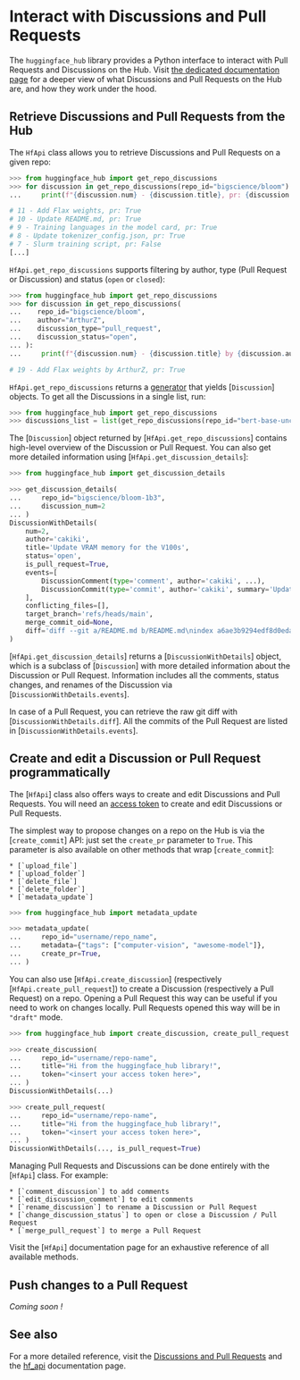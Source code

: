 <!--⚠️ Note that this file is in Markdown but contain specific syntax for our doc-builder (similar to MDX) that may not be
rendered properly in your Markdown viewer.
-->

# Interact with Discussions and Pull Requests

The `huggingface_hub` library provides a Python interface to interact with Pull Requests and Discussions on the Hub.
Visit [the dedicated documentation page](https://huggingface.co/docs/hub/repositories-pull-requests-discussions)
for a deeper view of what Discussions and Pull Requests on the Hub are, and how they work under the hood.

## Retrieve Discussions and Pull Requests from the Hub

The `HfApi` class allows you to retrieve Discussions and Pull Requests on a given repo:

```python
>>> from huggingface_hub import get_repo_discussions
>>> for discussion in get_repo_discussions(repo_id="bigscience/bloom"):
...     print(f"{discussion.num} - {discussion.title}, pr: {discussion.is_pull_request}")

# 11 - Add Flax weights, pr: True
# 10 - Update README.md, pr: True
# 9 - Training languages in the model card, pr: True
# 8 - Update tokenizer_config.json, pr: True
# 7 - Slurm training script, pr: False
[...]
```

`HfApi.get_repo_discussions` supports filtering by author, type (Pull Request or Discussion) and status (`open` or `closed`):

```python
>>> from huggingface_hub import get_repo_discussions
>>> for discussion in get_repo_discussions(
...    repo_id="bigscience/bloom",
...    author="ArthurZ",
...    discussion_type="pull_request",
...    discussion_status="open",
... ):
...     print(f"{discussion.num} - {discussion.title} by {discussion.author}, pr: {discussion.is_pull_request}")

# 19 - Add Flax weights by ArthurZ, pr: True
```

`HfApi.get_repo_discussions` returns a [generator](https://docs.python.org/3.7/howto/functional.html#generators) that yields
[`Discussion`] objects. To get all the Discussions in a single list, run:

```python
>>> from huggingface_hub import get_repo_discussions
>>> discussions_list = list(get_repo_discussions(repo_id="bert-base-uncased"))
```

The [`Discussion`] object returned by [`HfApi.get_repo_discussions`] contains high-level overview of the
Discussion or Pull Request. You can also get more detailed information using [`HfApi.get_discussion_details`]:

```python
>>> from huggingface_hub import get_discussion_details

>>> get_discussion_details(
...     repo_id="bigscience/bloom-1b3",
...     discussion_num=2
... )
DiscussionWithDetails(
    num=2,
    author='cakiki',
    title='Update VRAM memory for the V100s',
    status='open',
    is_pull_request=True,
    events=[
        DiscussionComment(type='comment', author='cakiki', ...),
        DiscussionCommit(type='commit', author='cakiki', summary='Update VRAM memory for the V100s', oid='1256f9d9a33fa8887e1c1bf0e09b4713da96773a', ...),
    ],
    conflicting_files=[],
    target_branch='refs/heads/main',
    merge_commit_oid=None,
    diff='diff --git a/README.md b/README.md\nindex a6ae3b9294edf8d0eda0d67c7780a10241242a7e..3a1814f212bc3f0d3cc8f74bdbd316de4ae7b9e3 100644\n--- a/README.md\n+++ b/README.md\n@@ -132,7 +132,7 [...]',
)
```

[`HfApi.get_discussion_details`] returns a [`DiscussionWithDetails`] object, which is a subclass of [`Discussion`]
with more detailed information about the Discussion or Pull Request. Information includes all the comments, status changes,
and renames of the Discussion via [`DiscussionWithDetails.events`].

In case of a Pull Request, you can retrieve the raw git diff with [`DiscussionWithDetails.diff`]. All the commits of the
Pull Request are listed in [`DiscussionWithDetails.events`].


## Create and edit a Discussion or Pull Request programmatically

The [`HfApi`] class also offers ways to create and edit Discussions and Pull Requests.
You will need an [access token](https://huggingface.co/docs/hub/security-tokens) to create and edit Discussions
or Pull Requests.

The simplest way to propose changes on a repo on the Hub is via the [`create_commit`] API: just
set the `create_pr` parameter to `True`. This parameter is also available on other methods that wrap [`create_commit`]:

    * [`upload_file`]
    * [`upload_folder`]
    * [`delete_file`]
    * [`delete_folder`]
    * [`metadata_update`]

```python
>>> from huggingface_hub import metadata_update

>>> metadata_update(
...     repo_id="username/repo_name",
...     metadata={"tags": ["computer-vision", "awesome-model"]},
...     create_pr=True,
... )
```

You can also use [`HfApi.create_discussion`] (respectively [`HfApi.create_pull_request`]) to create a Discussion (respectively a Pull Request) on a repo.
Opening a Pull Request this way can be useful if you need to work on changes locally. Pull Requests opened this way will be in `"draft"` mode.

```python
>>> from huggingface_hub import create_discussion, create_pull_request

>>> create_discussion(
...     repo_id="username/repo-name",
...     title="Hi from the huggingface_hub library!",
...     token="<insert your access token here>",
... )
DiscussionWithDetails(...)

>>> create_pull_request(
...     repo_id="username/repo-name",
...     title="Hi from the huggingface_hub library!",
...     token="<insert your access token here>",
... )
DiscussionWithDetails(..., is_pull_request=True)
```

Managing Pull Requests and Discussions can be done entirely with the [`HfApi`] class. For example:

    * [`comment_discussion`] to add comments
    * [`edit_discussion_comment`] to edit comments
    * [`rename_discussion`] to rename a Discussion or Pull Request
    * [`change_discussion_status`] to open or close a Discussion / Pull Request
    * [`merge_pull_request`] to merge a Pull Request


Visit the [`HfApi`] documentation page for an exhaustive reference of all available methods.

## Push changes to a Pull Request

*Coming soon !*

## See also

For a more detailed reference, visit the [Discussions and Pull Requests](../package_reference/community) and the [hf_api](../package_reference/hf_api) documentation page.
